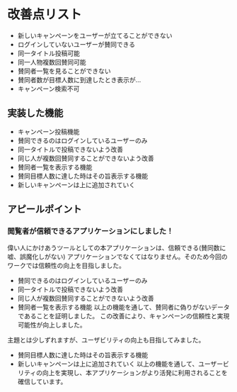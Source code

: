 # 改善点リスト
* 新しいキャンペーンをユーザーが立てることができない
* ログインしていないユーザーが賛同できる
* 同一タイトル投稿可能
* 同一人物複数回賛同可能
* 賛同者一覧を見ることができない
* 賛同者数が目標人数に到達したとき表示が…
* キャンペーン検索不可

## 実装した機能
* キャンペーン投稿機能
* 賛同できるのはログインしているユーザーのみ
* 同一タイトルで投稿できないよう改善
* 同じ人が複数回賛同することができないよう改善
* 賛同者一覧を表示する機能
* 賛同目標人数に達した時はその旨表示する機能
* 新しいキャンペーンは上に追加されていく

## アピールポイント
### 閲覧者が信頼できるアプリケーションにしました！
偉い人にかけあうツールとしての本アプリケーションは、信頼できる(賛同数に嘘、誤魔化しがない)
アプリケーションでなくてはなりません。そのため今回のワークでは信頼性の向上を目指しました。

* 賛同できるのはログインしているユーザーのみ
* 同一タイトルで投稿できないよう改善
* 同じ人が複数回賛同することができないよう改善
* 賛同者一覧を表示する機能
以上の機能を通して、賛同者に偽りがないデータであることを証明しました。
この改善により、キャンペーンの信頼性と実現可能性が向上しました。

主題とは少しずれますが、ユーザビリティの向上も目指してみました。
* 賛同目標人数に達した時はその旨表示する機能
* 新しいキャンペーンは上に追加されていく
以上の機能を通して、ユーザービリティの向上を実現し、本アプリケーションがより活発に利用されることを確信しています。

